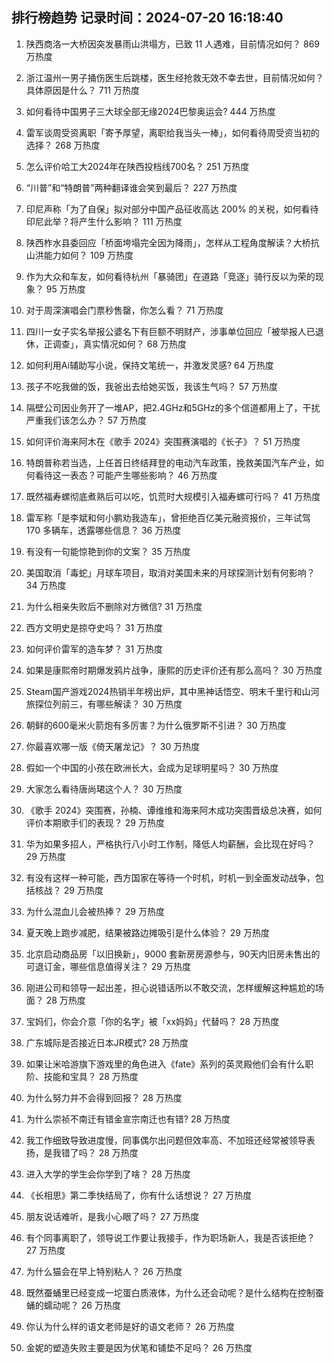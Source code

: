 
## 排行榜趋势 记录时间：2024-07-20 16:18:40
  
  1. 陕西商洛一大桥因突发暴雨山洪塌方，已致 11 人遇难，目前情况如何？ 869 万热度
    
  2. 浙江温州一男子捅伤医生后跳楼，医生经抢救无效不幸去世，目前情况如何？具体原因是什么？ 711 万热度
    
  3. 如何看待中国男子三大球全部无缘2024巴黎奥运会? 444 万热度
    
  4. 雷军谈周受资离职「寄予厚望，离职给我当头一棒」，如何看待周受资当初的选择？ 268 万热度
    
  5. 怎么评价哈工大2024年在陕西投档线700名？ 251 万热度
    
  6. “川普”和“特朗普”两种翻译谁会笑到最后？ 227 万热度
    
  7. 印尼声称「为了自保」拟对部分中国产品征收高达 200% 的关税，如何看待印尼此举？将产生什么影响？ 111 万热度
    
  8. 陕西柞水县委回应「桥面垮塌完全因为降雨」，怎样从工程角度解读？大桥抗山洪能力如何？ 109 万热度
    
  9. 作为大众和车友，如何看待杭州「暴骑团」在道路「竞逐」骑行反以为荣的现象？ 95 万热度
    
  10. 对于周深演唱会门票秒售罄，你怎么看？ 71 万热度
    
  11. 四川一女子实名举报公婆名下有巨额不明财产，涉事单位回应「被举报人已退休，正调查」，真实情况如何？ 68 万热度
    
  12. 如何利用Ai辅助写小说，保持文笔统一，并激发灵感? 64 万热度
    
  13. 孩子不吃我做的饭，我爸出去给她买饭，我该生气吗？ 57 万热度
    
  14. 隔壁公司因业务开了一堆AP，把2.4GHz和5GHz的多个信道都用上了，干扰严重我们该怎么办？ 57 万热度
    
  15. 如何评价海来阿木在《歌手 2024》突围赛演唱的《长子》？ 51 万热度
    
  16. 特朗普称若当选，上任首日终结拜登的电动汽车政策，挽救美国汽车产业，如何看待这一表态？可能产生哪些影响？ 46 万热度
    
  17. 既然福寿螺彻底煮熟后可以吃，饥荒时大规模引入福寿螺可行吗？ 41 万热度
    
  18. 雷军称「是李斌和何小鹏劝我造车」，曾拒绝百亿美元融资报价，三年试驾 170 多辆车，透露哪些信息？ 36 万热度
    
  19. 有没有一句能惊艳到你的文案？ 35 万热度
    
  20. 美国取消「毒蛇」月球车项目，取消对美国未来的月球探测计划有何影响？ 34 万热度
    
  21. 为什么相亲失败后不删除对方微信? 31 万热度
    
  22. 西方文明史是掠夺史吗？ 31 万热度
    
  23. 如何评价雷军的造车梦？ 31 万热度
    
  24. 如果是康熙帝时期爆发鸦片战争，康熙的历史评价还有那么高吗？ 30 万热度
    
  25. Steam国产游戏2024热销半年榜出炉，其中黑神话悟空、明末千里行和山河旅探位列前三，有哪些解读？ 30 万热度
    
  26. 朝鲜的600毫米火箭炮有多厉害？为什么俄罗斯不引进？ 30 万热度
    
  27. 你最喜欢哪一版《倚天屠龙记》？ 30 万热度
    
  28. 假如一个中国的小孩在欧洲长大，会成为足球明星吗？ 30 万热度
    
  29. 大家怎么看待唐尚珺这个人？ 30 万热度
    
  30. 《歌手 2024》突围赛，孙楠、谭维维和海来阿木成功突围晋级总决赛，如何评价本期歌手们的表现？ 29 万热度
    
  31. 华为如果多招人，严格执行八小时工作制，降低人均薪酬，会比现在好吗？ 29 万热度
    
  32. 有没有这样一种可能，西方国家在等待一个时机，时机一到全面发动战争，包括核战？ 29 万热度
    
  33. 为什么混血儿会被热捧？ 29 万热度
    
  34. 夏天晚上跑步减肥，结果被路边摊吸引是什么体验？ 29 万热度
    
  35. 北京启动商品房「以旧换新」，9000 套新房房源参与，90天内旧房未售出的可退订金，哪些信息值得关注？ 29 万热度
    
  36. 刚进公司和领导一起出差，担心说错话所以不敢交流，怎样缓解这种尴尬的场面？ 28 万热度
    
  37. 宝妈们，你会介意「你的名字」被「xx妈妈」代替吗？ 28 万热度
    
  38. 广东城际是否接近日本JR模式? 28 万热度
    
  39. 如果让米哈游旗下游戏里的角色进入《fate》系列的英灵殿他们会有什么职阶、技能和宝具？ 28 万热度
    
  40. 为什么努力并不会得到回报？ 28 万热度
    
  41. 为什么崇祯不南迁有错金宣宗南迁也有错? 28 万热度
    
  42. 我工作细致导致进度慢，同事偶尔出问题但效率高、不加班还经常被领导表扬，是我错了吗？ 28 万热度
    
  43. 进入大学的学生会你学到了啥？ 28 万热度
    
  44. 《长相思》第二季快结局了，你有什么话想说？ 27 万热度
    
  45. 朋友说话难听，是我小心眼了吗？ 27 万热度
    
  46. 有个同事离职了，领导说工作要让我接手，作为职场新人，我是否该拒绝？ 27 万热度
    
  47. 为什么猫会在早上特别粘人？ 26 万热度
    
  48. 既然蚕蛹里已经变成一坨蛋白质液体，为什么还会动呢？是什么结构在控制蚕蛹的蠕动呢？ 26 万热度
    
  49. 你认为什么样的语文老师是好的语文老师？ 26 万热度
    
  50. 金妮的塑造失败主要是因为伏笔和铺垫不足吗？ 26 万热度
    